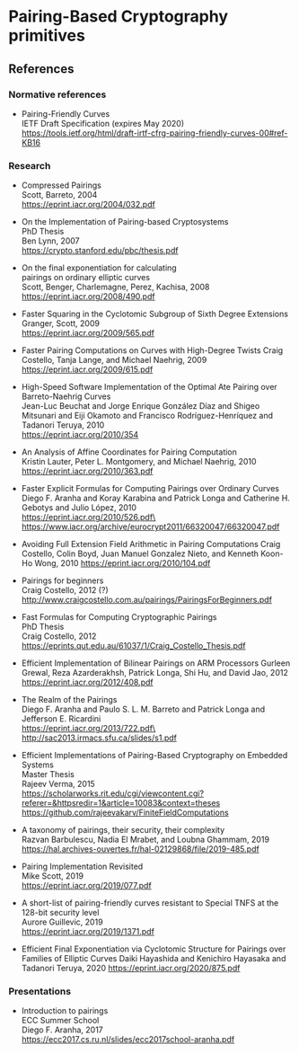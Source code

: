 # Pairing-Based Cryptography primitives

## References

### Normative references

- Pairing-Friendly Curves\
  IETF Draft Specification (expires May 2020)\
  https://tools.ietf.org/html/draft-irtf-cfrg-pairing-friendly-curves-00#ref-KB16

### Research

- Compressed Pairings\
  Scott, Barreto, 2004\
  https://eprint.iacr.org/2004/032.pdf

- On the Implementation of Pairing-based Cryptosystems\
  PhD Thesis\
  Ben Lynn, 2007\
  https://crypto.stanford.edu/pbc/thesis.pdf

- On the final exponentiation for calculating\
  pairings on ordinary elliptic curves\
  Scott, Benger, Charlemagne, Perez, Kachisa, 2008\
  https://eprint.iacr.org/2008/490.pdf

- Faster Squaring in the Cyclotomic Subgroup of Sixth Degree Extensions\
  Granger, Scott, 2009\
  https://eprint.iacr.org/2009/565.pdf

- Faster Pairing Computations on Curves with High-Degree Twists
  Craig Costello, Tanja Lange, and Michael Naehrig, 2009
  https://eprint.iacr.org/2009/615.pdf

- High-Speed Software Implementation of the Optimal Ate Pairing over Barreto-Naehrig Curves\
  Jean-Luc Beuchat and Jorge Enrique González Díaz and Shigeo Mitsunari and Eiji Okamoto and Francisco Rodríguez-Henríquez and Tadanori Teruya, 2010\
  https://eprint.iacr.org/2010/354

- An Analysis of Affine Coordinates for Pairing Computation\
  Kristin Lauter, Peter L. Montgomery, and Michael Naehrig, 2010\
  https://eprint.iacr.org/2010/363.pdf

- Faster Explicit Formulas for Computing Pairings over Ordinary Curves\
  Diego F. Aranha and Koray Karabina and Patrick Longa and Catherine H. Gebotys and Julio López, 2010\
  https://eprint.iacr.org/2010/526.pdf\
  https://www.iacr.org/archive/eurocrypt2011/66320047/66320047.pdf

- Avoiding Full Extension Field Arithmetic in Pairing Computations
  Craig Costello, Colin Boyd,
  Juan Manuel Gonzalez Nieto, and Kenneth Koon-Ho Wong, 2010
  https://eprint.iacr.org/2010/104.pdf

- Pairings for beginners\
  Craig Costello, 2012 (?)\
  http://www.craigcostello.com.au/pairings/PairingsForBeginners.pdf

- Fast Formulas for Computing Cryptographic Pairings\
  PhD Thesis\
  Craig Costello, 2012\
  https://eprints.qut.edu.au/61037/1/Craig_Costello_Thesis.pdf

- Efficient Implementation of Bilinear Pairings on ARM Processors
  Gurleen Grewal, Reza Azarderakhsh,
  Patrick Longa, Shi Hu, and David Jao, 2012
  https://eprint.iacr.org/2012/408.pdf

- The Realm of the Pairings\
  Diego F. Aranha and Paulo S. L. M. Barreto and Patrick Longa and Jefferson E. Ricardini\
  https://eprint.iacr.org/2013/722.pdf\
  http://sac2013.irmacs.sfu.ca/slides/s1.pdf

- Efficient Implementations of Pairing-Based Cryptography on Embedded Systems\
  Master Thesis\
  Rajeev Verma, 2015\
  https://scholarworks.rit.edu/cgi/viewcontent.cgi?referer=&httpsredir=1&article=10083&context=theses
  https://github.com/rajeevakarv/FiniteFieldComputations

- A taxonomy of pairings, their security, their complexity\
  Razvan Barbulescu, Nadia El Mrabet, and Loubna Ghammam, 2019\
  https://hal.archives-ouvertes.fr/hal-02129868/file/2019-485.pdf

- Pairing Implementation Revisited\
  Mike Scott, 2019\
  https://eprint.iacr.org/2019/077.pdf

- A short-list of pairing-friendly curves resistant to Special TNFS at the 128-bit security level\
  Aurore Guillevic, 2019\
  https://eprint.iacr.org/2019/1371.pdf

- Efficient Final Exponentiation
  via Cyclotomic Structure for Pairings
  over Families of Elliptic Curves
  Daiki Hayashida and Kenichiro Hayasaka
  and Tadanori Teruya, 2020
  https://eprint.iacr.org/2020/875.pdf

### Presentations

- Introduction to pairings\
  ECC Summer School\
  Diego F. Aranha, 2017\
  https://ecc2017.cs.ru.nl/slides/ecc2017school-aranha.pdf

